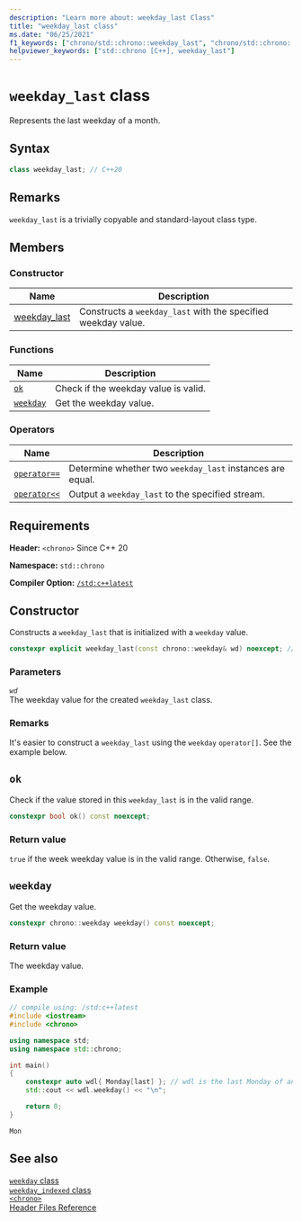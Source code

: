 ```yaml
---
description: "Learn more about: weekday_last Class"
title: "weekday_last class"
ms.date: "06/25/2021"
f1_keywords: ["chrono/std::chrono::weekday_last", "chrono/std::chrono::weekday_last::ok", "std::chrono::weekday_last::weekday", "chrono/std::chrono::weekday_last::ok", "chrono/std::chrono::weekday_last::weekday"]
helpviewer_keywords: ["std::chrono [C++], weekday_last"]
---
```


# `weekday_last` class  

Represents the last weekday of a month.

## Syntax

```cpp
class weekday_last; // C++20
```

## Remarks

 `weekday_last` is a trivially copyable and standard-layout class type.

## Members

### Constructor

|Name|Description|
|----------|-----------------|
| [weekday_last](#weekday_last) | Constructs a `weekday_last` with the specified weekday value. |

### Functions

|Name|Description|
|----------|-----------------|
| [`ok`](#ok) | Check if the weekday value is valid. |
| [`weekday`](#weekday) | Get the weekday value. |

### Operators

|Name|Description|
|----------|-----------------|
| [`operator==`](chrono-operators.md#op_eq_eq) | Determine whether two `weekday_last` instances are equal. |
| [`operator<<`](chrono-operators.md#op_left_shift) | Output a  `weekday_last` to the specified stream. |

## Requirements

**Header:** `<chrono>` Since C++ 20

**Namespace:** `std::chrono`

**Compiler Option:** [`/std:c++latest`](../build/reference/std-specify-language-standard-version.md)

## <a name="weekday_last"></a> Constructor

Constructs a `weekday_last` that is initialized with a `weekday` value.

```cpp
constexpr explicit weekday_last(const chrono::weekday& wd) noexcept; // C++20
```

### Parameters

*`wd`*\
The weekday value for the created `weekday_last` class.

### Remarks

It's easier to construct a `weekday_last` using the `weekday` `operator[]`. See the example below.

## <a name="ok"></a> `ok`

Check if the value stored in this `weekday_last` is in the valid range.

```cpp
constexpr bool ok() const noexcept;
```

### Return value

`true` if the week weekday value is in the valid range. Otherwise, `false`.

## <a name="weekday"></a> `weekday`

 Get the weekday value.

```cpp
constexpr chrono::weekday weekday() const noexcept;
```

### Return value

The weekday value.

### Example

```cpp
// compile using: /std:c++latest
#include <iostream>
#include <chrono>

using namespace std;
using namespace std::chrono;

int main()
{
    constexpr auto wdl{ Monday[last] }; // wdl is the last Monday of an unspecified month
	std::cout << wdl.weekday() << "\n";

    return 0;
}
```

```output
Mon
```

## See also

[`weekday` class](weekday-class.md)\
[`weekday_indexed` class](weekdayindexed-class.md)\
[`<chrono>`](chrono.md)\
[Header Files Reference](cpp-standard-library-header-files.md)